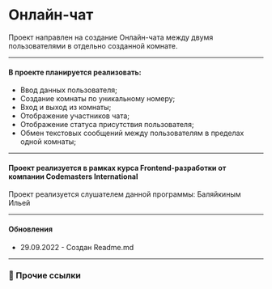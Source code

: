 
# Онлайн-чат

Проект направлен на создание Онлайн-чата между двумя пользователями в отдельно созданной комнате. 
___
#### В проекте планируется реализовать:
- Ввод данных пользователя;
- Создание комнаты по уникальному номеру;
- Вход и выход из комнаты;
- Отображение участников чата;
- Отображение статуса присутствия пользователя;
- Обмен текстовых сообщений между пользователям в пределах одной комнаты;
___
#### Проект реализуется в рамках курса Frontend-разработки от компании Codemasters International
Проект реализуется слушателем данной программы: Баляйкиным Ильей
___

[//]: # (это лишнее, обычно делают файл changelog.md и его влом сопровождать)
#### Обновления 
- 29.09.2022 - Создан Readme.md
___

[//]: # (секцию стоит удалить)
### 🔗 Прочие ссылки



